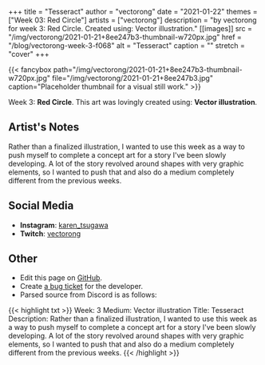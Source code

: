 +++
title =       "Tesseract"
author =      "vectorong"
date =        "2021-01-22"
themes =      ["Week 03: Red Circle"]
artists =     ["vectorong"]
description = "by vectorong for week 3: Red Circle. Created using: Vector illustration."
[[images]]
      src = "/img/vectorong/2021-01-21+8ee247b3-thumbnail-w720px.jpg"
      href = "/blog/vectorong-week-3-f068"
      alt = "Tesseract"
      caption = ""
      stretch = "cover"
+++

{{< fancybox path="/img/vectorong/2021-01-21+8ee247b3-thumbnail-w720px.jpg" file="/img/vectorong/2021-01-21+8ee247b3.jpg" caption="Placeholder thumbnail for a visual still work." >}}


Week 3: **Red Circle**. This art was lovingly created using: **Vector illustration**.

## Artist's Notes

Rather than a finalized illustration, I wanted to use this week as a way to push myself to complete a concept art for a story I've been slowly developing. A lot of the story revolved around shapes with very graphic elements, so I wanted to push that and also do a medium completely different from the previous weeks.

## Social Media

- **Instagram**: <a href='https://instagram.com/karen_tsugawa' target='_blank'>karen_tsugawa</a>
- **Twitch**: <a href='https://twitch.tv/vectorong' target='_blank'>vectorong</a>

## Other

- Edit this page on [GitHub](https://github.com/teaminkling/web-refresh/edit/main/content/blog/vectorong-week-3-f068.md).
- Create [a bug ticket](https://github.com/teaminkling/web-refresh/issues/new?assignees=&labels=bug&template=problem-report.md&title=) for the developer.
- Parsed source from Discord is as follows:

{{< highlight txt >}}
Week: 3
Medium: Vector illustration
Title: Tesseract
Description: Rather than a finalized illustration, I wanted to use this week as a way to push myself to complete a concept art for a story I've been slowly developing. A lot of the story revolved around shapes with very graphic elements, so I wanted to push that and also do a medium completely different from the previous weeks.
{{< /highlight >}}